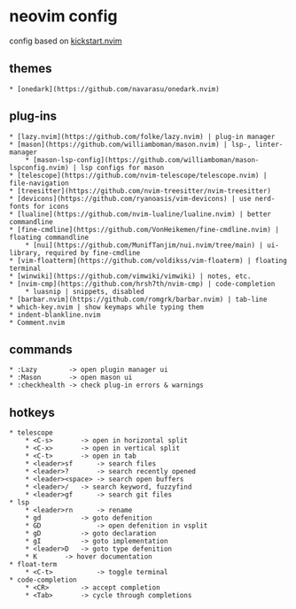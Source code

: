 
# neovim config

config based on [kickstart.nvim](https://github.com/nvim-lua/kickstart.nvim)

## themes
	* [onedark](https://github.com/navarasu/onedark.nvim)

## plug-ins
	* [lazy.nvim](https://github.com/folke/lazy.nvim) | plug-in manager
	* [mason](https://github.com/williamboman/mason.nvim) | lsp-, linter-manager
		* [mason-lsp-config](https://github.com/williamboman/mason-lspconfig.nvim) | lsp configs for mason
	* [telescope](https://github.com/nvim-telescope/telescope.nvim) | file-navigation
	* [treesitter](https://github.com/nvim-treesitter/nvim-treesitter) 
	* [devicons](https://github.com/ryanoasis/vim-devicons) | use nerd-fonts for icons
	* [lualine](https://github.com/nvim-lualine/lualine.nvim) | better commandline
	* [fine-cmdline](https://github.com/VonHeikemen/fine-cmdline.nvim) | floating commandline
		* [nui](https://github.com/MunifTanjim/nui.nvim/tree/main) | ui-library, required by fine-cmdline
	* [vim-floatterm](https://github.com/voldikss/vim-floaterm) | floating terminal
	* [winwiki](https://github.com/vimwiki/vimwiki) | notes, etc.
	* [nvim-cmp](https://github.com/hrsh7th/nvim-cmp) | code-completion
		* luasnip | snippets, disabled
	* [barbar.nvim](https://github.com/romgrk/barbar.nvim) | tab-line 
	* which-key.nvim | show keymaps while typing them
	* indent-blankline.nvim
	* Comment.nvim

## commands
	* :Lazy        -> open plugin manager ui
	* :Mason       -> open mason ui
	* :checkhealth -> check plug-in errors & warnings

## hotkeys
	* telescope
		* <C-s>		  -> open in horizontal split
		* <C-x>   	  -> open in vertical split
		* <C-t>   	  -> open in tab
		* <leader>sf      -> search files
		* <leader>?       -> search recently opened
		* <leader><space> -> search open buffers
		* <leader>/	  -> search keyword, fuzzyfind
		* <leader>gf	  -> search git files
	* lsp
		* <leader>rn	  -> rename
		* gd		  -> goto defenition
		* GD              -> open defenition in vsplit
		* gD		  -> goto declaration
		* gI		  -> goto implementation
		* <leader>D	  -> goto type defenition
		* K		  -> hover documentation
	* float-term 
		* <C-t>	          -> toggle terminal
	* code-completion
		* <CR>		  -> accept completion
		* <Tab>		  -> cycle through completions

